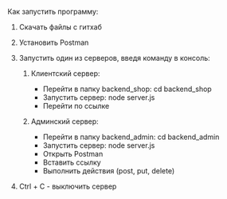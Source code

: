 Как запустить программу:

1) Скачать файлы с гитхаб

2) Установить Postman

3) Запустить один из серверов, введя команду в консоль:
    1. Клиентский сервер:
        - Перейти в папку backend_shop: cd backend_shop
        - Запустить сервер: node server.js
        - Перейти по ссылке
    
    2. Админский сервер:
        - Перейти в папку backend_admin: cd backend_admin
        - Запустить сервер: node server.js
        - Открыть Postman
        - Вставить ссылку
        - Выполнить действия (post, put, delete)

4) Ctrl + C - выключить сервер

